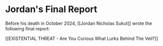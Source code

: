# Jordan's Final Report

Before his death in October 2024, [[Jordan Nicholas Sukut]] wrote the following final report: 

[[EXISTENTIAL THREAT - Are You Curious What Lurks Behind The Veil?]]  